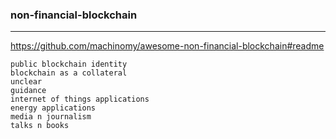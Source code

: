 ### non-financial-blockchain
---
https://github.com/machinomy/awesome-non-financial-blockchain#readme

```
public blockchain identity
blockchain as a collateral
unclear
guidance
internet of things applications
energy applications
media n journalism
talks n books
```

```
```

```
```


